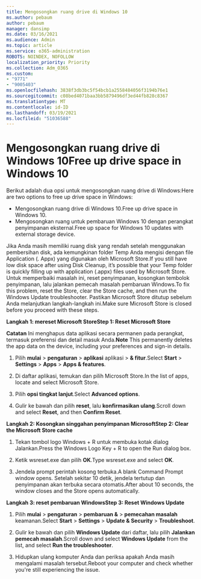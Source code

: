 ```yaml
---
title: Mengosongkan ruang drive di Windows 10
ms.author: pebaum
author: pebaum
manager: dansimp
ms.date: 03/16/2021
ms.audience: Admin
ms.topic: article
ms.service: o365-administration
ROBOTS: NOINDEX, NOFOLLOW
localization_priority: Priority
ms.collection: Adm_O365
ms.custom:
- "9771"
- "9005403"
ms.openlocfilehash: 3838f3db3bc5f54bcb1a2558484056f3194b76e1
ms.sourcegitcommit: c08bed4071baa3bb5879496df3ed44fb828c8367
ms.translationtype: MT
ms.contentlocale: id-ID
ms.lasthandoff: 03/19/2021
ms.locfileid: "51036588"
---
```

# <a name="free-up-drive-space-in-windows-10"></a><span data-ttu-id="ed206-102">Mengosongkan ruang drive di Windows 10</span><span class="sxs-lookup"><span data-stu-id="ed206-102">Free up drive space in Windows 10</span></span>

<span data-ttu-id="ed206-103">Berikut adalah dua opsi untuk mengosongkan ruang drive di Windows:</span><span class="sxs-lookup"><span data-stu-id="ed206-103">Here are two options to free up drive space in Windows:</span></span>

- <span data-ttu-id="ed206-104">Mengosongkan ruang drive di Windows 10.</span><span class="sxs-lookup"><span data-stu-id="ed206-104">Free up drive space in Windows 10.</span></span>
- <span data-ttu-id="ed206-105">Mengosongkan ruang untuk pembaruan Windows 10 dengan perangkat penyimpanan eksternal.</span><span class="sxs-lookup"><span data-stu-id="ed206-105">Free up space for Windows 10 updates with external storage device.</span></span>

<span data-ttu-id="ed206-106">Jika Anda masih memiliki ruang disk yang rendah setelah menggunakan pembersihan disk, ada kemungkinan folder Temp Anda mengisi dengan file Application (. Appx) yang digunakan oleh Microsoft Store.</span><span class="sxs-lookup"><span data-stu-id="ed206-106">If you still have low disk space after using Disk Cleanup, it’s possible that your Temp folder is quickly filling up with application (.appx) files used by Microsoft Store.</span></span> <span data-ttu-id="ed206-107">Untuk memperbaiki masalah ini, reset penyimpanan, kosongkan tembolok penyimpanan, lalu jalankan pemecah masalah pembaruan Windows.</span><span class="sxs-lookup"><span data-stu-id="ed206-107">To fix this problem, reset the Store, clear the Store cache, and then run the Windows Update troubleshooter.</span></span> <span data-ttu-id="ed206-108">Pastikan Microsoft Store ditutup sebelum Anda melanjutkan langkah-langkah ini.</span><span class="sxs-lookup"><span data-stu-id="ed206-108">Make sure Microsoft Store is closed before you proceed with these steps.</span></span>

<span data-ttu-id="ed206-109">**Langkah 1: mereset Microsoft Store**</span><span class="sxs-lookup"><span data-stu-id="ed206-109">**Step 1: Reset Microsoft Store**</span></span>

<span data-ttu-id="ed206-110">**Catatan** Ini menghapus data aplikasi secara permanen pada perangkat, termasuk preferensi dan detail masuk Anda.</span><span class="sxs-lookup"><span data-stu-id="ed206-110">**Note** This permanently deletes the app data on the device, including your preferences and sign-in details.</span></span>

1. <span data-ttu-id="ed206-111">Pilih **mulai**  >  **pengaturan**  >  **aplikasi** aplikasi  >  **& fitur**.</span><span class="sxs-lookup"><span data-stu-id="ed206-111">Select **Start** > **Settings** > **Apps** > **Apps & features**.</span></span>

1. <span data-ttu-id="ed206-112">Di daftar aplikasi, temukan dan pilih Microsoft Store.</span><span class="sxs-lookup"><span data-stu-id="ed206-112">In the list of apps, locate and select Microsoft Store.</span></span>

1. <span data-ttu-id="ed206-113">Pilih **opsi tingkat lanjut**.</span><span class="sxs-lookup"><span data-stu-id="ed206-113">Select **Advanced options**.</span></span>

1. <span data-ttu-id="ed206-114">Gulir ke bawah dan pilih **reset**, lalu **konfirmasikan ulang**.</span><span class="sxs-lookup"><span data-stu-id="ed206-114">Scroll down and select **Reset**, and then **Confirm Reset**.</span></span>

<span data-ttu-id="ed206-115">**Langkah 2: Kosongkan singgahan penyimpanan Microsoft**</span><span class="sxs-lookup"><span data-stu-id="ed206-115">**Step 2: Clear the Microsoft Store cache**</span></span>

1. <span data-ttu-id="ed206-116">Tekan tombol logo Windows + R untuk membuka kotak dialog Jalankan.</span><span class="sxs-lookup"><span data-stu-id="ed206-116">Press the Windows Logo Key + R to open the Run dialog box.</span></span>

1. <span data-ttu-id="ed206-117">Ketik wsreset.exe dan pilih **OK**.</span><span class="sxs-lookup"><span data-stu-id="ed206-117">Type wsreset.exe and select **OK**.</span></span>

1. <span data-ttu-id="ed206-118">Jendela prompt perintah kosong terbuka.</span><span class="sxs-lookup"><span data-stu-id="ed206-118">A blank Command Prompt window opens.</span></span> <span data-ttu-id="ed206-119">Setelah sekitar 10 detik, jendela tertutup dan penyimpanan akan terbuka secara otomatis.</span><span class="sxs-lookup"><span data-stu-id="ed206-119">After about 10 seconds, the window closes and the Store opens automatically.</span></span>

<span data-ttu-id="ed206-120">**Langkah 3: reset pembaruan Windows**</span><span class="sxs-lookup"><span data-stu-id="ed206-120">**Step 3: Reset Windows Update**</span></span>

1. <span data-ttu-id="ed206-121">Pilih **mulai**  >  **pengaturan**  >  **pembaruan &**  >  **pemecahan masalah** keamanan.</span><span class="sxs-lookup"><span data-stu-id="ed206-121">Select **Start** > **Settings** > **Update & Security** > **Troubleshoot**.</span></span>

1. <span data-ttu-id="ed206-122">Gulir ke bawah dan pilih **Windows Update** dari daftar, lalu pilih **Jalankan pemecah masalah**.</span><span class="sxs-lookup"><span data-stu-id="ed206-122">Scroll down and select **Windows Update** from the list, and select **Run the troubleshooter**.</span></span>

1. <span data-ttu-id="ed206-123">Hidupkan ulang komputer Anda dan periksa apakah Anda masih mengalami masalah tersebut.</span><span class="sxs-lookup"><span data-stu-id="ed206-123">Reboot your computer and check whether you're still experiencing the issue.</span></span>

